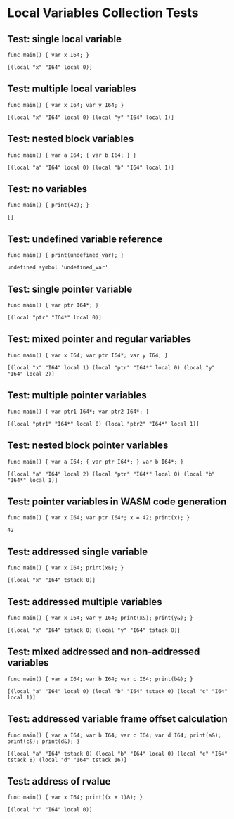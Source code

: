 # Local Variables Collection Tests

## Test: single local variable
```zong-program
func main() { var x I64; }
```
```wasm-locals
[(local "x" "I64" local 0)]
```

## Test: multiple local variables
```zong-program
func main() { var x I64; var y I64; }
```
```wasm-locals
[(local "x" "I64" local 0) (local "y" "I64" local 1)]
```

## Test: nested block variables
```zong-program
func main() { var a I64; { var b I64; } }
```
```wasm-locals
[(local "a" "I64" local 0) (local "b" "I64" local 1)]
```

## Test: no variables
```zong-program
func main() { print(42); }
```
```wasm-locals
[]
```

## Test: undefined variable reference
```zong-program
func main() { print(undefined_var); }
```
```compile-error
undefined symbol 'undefined_var'
```

## Test: single pointer variable
```zong-program
func main() { var ptr I64*; }
```
```wasm-locals
[(local "ptr" "I64*" local 0)]
```

## Test: mixed pointer and regular variables
```zong-program
func main() { var x I64; var ptr I64*; var y I64; }
```
```wasm-locals
[(local "x" "I64" local 1) (local "ptr" "I64*" local 0) (local "y" "I64" local 2)]
```

## Test: multiple pointer variables
```zong-program
func main() { var ptr1 I64*; var ptr2 I64*; }
```
```wasm-locals
[(local "ptr1" "I64*" local 0) (local "ptr2" "I64*" local 1)]
```

## Test: nested block pointer variables
```zong-program
func main() { var a I64; { var ptr I64*; } var b I64*; }
```
```wasm-locals
[(local "a" "I64" local 2) (local "ptr" "I64*" local 0) (local "b" "I64*" local 1)]
```

## Test: pointer variables in WASM code generation
```zong-program
func main() { var x I64; var ptr I64*; x = 42; print(x); }
```
```execute
42
```

## Test: addressed single variable
```zong-program
func main() { var x I64; print(x&); }
```
```wasm-locals
[(local "x" "I64" tstack 0)]
```

## Test: addressed multiple variables
```zong-program
func main() { var x I64; var y I64; print(x&); print(y&); }
```
```wasm-locals
[(local "x" "I64" tstack 0) (local "y" "I64" tstack 8)]
```

## Test: mixed addressed and non-addressed variables
```zong-program
func main() { var a I64; var b I64; var c I64; print(b&); }
```
```wasm-locals
[(local "a" "I64" local 0) (local "b" "I64" tstack 0) (local "c" "I64" local 1)]
```

## Test: addressed variable frame offset calculation
```zong-program
func main() { var a I64; var b I64; var c I64; var d I64; print(a&); print(c&); print(d&); }
```
```wasm-locals
[(local "a" "I64" tstack 0) (local "b" "I64" local 0) (local "c" "I64" tstack 8) (local "d" "I64" tstack 16)]
```

## Test: address of rvalue
```zong-program
func main() { var x I64; print((x + 1)&); }
```
```wasm-locals
[(local "x" "I64" local 0)]
```